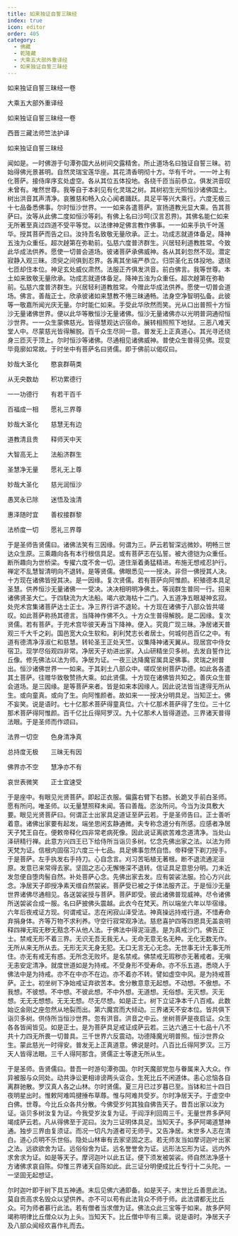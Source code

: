 ```yaml
---
title: 如来独证自誓三昧经
index: true
icon: editor
order: 405
category:
  - 佛藏
  - 乾隆藏
  - 大乘五大部外重译经
  - 如来独证自誓三昧经
---
```


如来独证自誓三昧经一卷  

大乘五大部外重译经  

如来独证自誓三昧经一卷  

西晋三藏法师竺法护译  

如来独证自誓三昧经  

闻如是。一时佛游于句潭弥国大丛树间交露精舍。所止道场名曰独证自誓三昧。初始得佛光景甚明。自然灵瑞宝莲华座。其花清香明彻十方。华有千叶。一一叶上有化菩萨。接侍庠序玄处虚空。各从其位五体投地。各绕千匝当前恭立。俱发洪音叹未曾有。唯然世尊。我等自于本刹见有化灵瑞之树。其树初生光照恒沙诸佛国土。树出洪音其声清净。哀雅慈和畅入众心闻者踊跃。具足平等兴大乘行。六度无极三十七品备悉佛事。尔时恒沙世界。一一如来各遣菩萨。宣扬道教光显大乘。告其菩萨曰。汝等从此佛二度如恒沙等刹。有佛上名曰沙呵(汉言忍界)。其佛名能仁如来无所著至真过四道不受平等觉。以法律神足佛言教作佛事。一一如来手执千叶莲华。授其菩萨而告之曰。汝持吾名致敬无量欣承。正士。功成志就道体备足。降神五浊为众重任。超次趠第在弥勒前。弘慈六度普济群生。兴居轻利道教胜常。今致此华成法供养。愿使一切普会道场。彼诸菩萨承佛威神。各从其刹忽然不现。潜定寂静入观三昧。须臾之间俱到忍界。各离其坐端严恭立。归崇圣化五体投地。退绕七匝却住本位。神足玄处威仪肃然。法服正齐俱发洪音。前白佛言。我等世尊。本土如来致敬无量欣承。功成志就道体备足。降神五浊为众重任。超次趠第在弥勒前。弘慈六度普济群生。兴居轻利道教胜常。今赠此华成法供养。愿使一切普会道场。佛言。善哉正士。欣承彼诸如来慧教不惓三昧通畅。法身空净智明弘备。此彼等一敬嘉所闻光庆无量。尔时能仁如来。手受此华欣然而笑。光从口出普照十方恒沙无量诸佛世界。便以此华等散恒沙无量诸佛。恒沙无量诸佛亦以光明普洞通彻恒沙世界。一一众生蒙佛慈光。皆得慧观达识宿命。展转相照照下地狱。三恶八难天堂人中。尽蒙慈光皆得解脱。百千众生尽同一意。普发无上正真道心。其光寻还绕身三匝灭于顶上。尔时恒沙等诸佛。尽通相见诸佛威神。普使众生普得见佛。现变毕竟廓如常故。于时坐中有菩萨名曰贤儒。即于佛前以偈叹曰。  

妙哉大圣化　　愍哀群萌类  

从无央数劫　　积功累德行  

一一功德行　　有若干百千  

百福成一相　　愿礼三界尊  

妙哉大圣化　　慈慧无有边  

道教清且贵　　释师天中天  

大智高无上　　法船济群生  

圣慧净无量　　愿礼无上尊  

妙哉大圣化　　慈光润恒沙  

愚冥永已除　　迷悟及浊清  

惠泽随时宜　　善权接群黎  

法桥度一切　　愿礼三界尊  

于是圣师告贤儒曰。诸佛法笑有三因缘。何谓为三。萨云若智深远微妙。明畅三世达众生原。三乘趣向各有本行根信具足。或有菩萨志在弘誓。被大德铠为众重任。断所趣向为世桥梁。专擢六度不舍一切。道住渐着勇猛精进。布施无想戒忍护行。禅定不乱慧智清明向不退转。是等贤儒。佛眼悉见一一授决。非但一佛授其人决。十方现在诸佛皆授其决。是一因缘。复次贤儒。若有菩萨向阿惟颜。积殖德本具足圣慧。供养恒沙无量诸佛一一受决。决决相明明净佛土。等润群生普同一行。招来诸佛贤圣大仁。于四駃流为大法船。竭六欲海枯十二门。入五道净五眼凝神玄寂。处兜术宫集诸菩萨达士正士。净三界行讲不退轮。十方现在诸佛于八部众皆共嗟叹。如此菩萨称扬其德言。当降神作佛不久。十方众生普得解脱。是二因缘。复次贤儒。若有菩萨。于兜术宫毕彼天寿当下降神。便入。究竟广现三昧。净居诸天普观三千大千之刹。国邑宽大众生软和。刹利梵志长者居士。何城何邑百亿之中。有道有德清净淳淑仁和慈慧。转轮圣王正处天竺。议集降神诸天翼从。现居宫中侍女宿卫。现学尽俗观四非常。净居天子劝进出家。入山研精坐贝多树。去发自誓作比丘像。修先佛法以法为师。净居为证。一夜三达降魔官属具足佛事。灵瑞之树普出。恒沙诸佛世界一一如来。于其刹土八部众中。嗟叹坐树菩萨功德。如此各各遣其土菩萨。往赠华致敬赞扬大乘。如此贤儒。十方现在诸佛皆共知之。善庆众生普会道场。是三因缘。是等菩萨来者。皆是如来本因缘人。因此说法皆当逮得无所从生。或向童真。或向了生。向阿惟颜者。故如来一一授决分明具足。当知正士。佛不妄笑。说是语时。七十亿那术菩萨得童真位。六十亿那术菩萨得了生位。三十亿那术菩萨得阿惟颜。百千亿比丘得阿罗汉。九十亿那术人皆得道迹。三界诸天普得法眼。于是圣师而作颂曰。  

法界一切空　　色身清净真  

总持度无极　　三昧无有因  

佛界亦不空　　慧净亦不有  

哀世表微笑　　正士宜速受  

于是座中。有眼见光贤菩萨。即起正衣服。偏露右臂下右膝。长跪叉手前白圣师。愿有所问。唯圣师。以无量慧照释未闻。答曰善哉。恣汝所问。今当为汝具敷大要。眼见光贤菩萨曰。何谓正士出家具足道证至萨云若。于是圣师告曰。正士善听着意。诸佛出家要有起发。端坐思闲玄静通微。夫专称念道分有所感。应感者净居天子梵王自在。便敕帝释化四非常老病死像。因此说证离欲苦难念道清净。当处山泽研精行禅。此意方兴四王已下给侍所当诣贝多树。忆念先佛出家之法。以法为师天梵为证。信根内固宿习六度三十七品。具足佛事忽然自悟。帝释便下剃刀授手。于是菩萨。左手执发右手持刀。心自念言。刈习苦垢植无著根。断不退流通泥洹原。发意已来常得去家。坚固之志心无懈惓深不退转。信证具足意思分明。刀未近发忽便自堕肉髻自然。补处菩萨心念。先佛出家去发。应有袈裟法服。捡心方兴此念。净居天子即授净素天缯自然袈裟。菩萨受已被之于体法服齐正。于是恒沙无量世界诸佛尽通相见。各送袈裟授与菩萨。菩萨即受。彼此诸佛普现威神。尽令诸佛所送袈裟合成一服。名曰萨披佛头震越。此衣今在梵天。所以端坐六年以毕宿缘。六年后夜戒证方现。何谓戒证。志在闲寂山泽受法。神真操远持戒行道。不惜寿命弃捐身体。齐等万物不求利养。守空行寂常观净法。慈悲喜护四等四恩具无盖哀明释四禅无瑕无秽无黠念不从他人法。于佛法中得泥洹道。是为真戒沙门。佛告正士。禁戒无形不着三界。无识无吾无我无人。无命无意无名无种。无化无数无作。无所从来无所从去。无形无灭无身无犯。无口无言无心无念。无世事无计无事无所住。亦无有戒无有惑。无所念无败坏。是名禁戒。佛禁戒无瑕秽亦无著戒者。无嗔无恚安定清净。就度世道如是为持戒。不受身形不受寿命。亦不乐五道。悉晓人于佛法中是为持戒。亦不在中亦不在边。亦不着亦不转。譬如虚空中风。是为持戒菩萨。正士。初坐树下净始戒证弃欲苦本。舍分散意意无起想。不动想。不傲想。不我想。不彼想。不中想。不彼此想。不中外想。无道想。无俗想。无灭想。灭无想。无无无想想。无无无想。尽无尽想。如是正士。树下立证净本千八百戒。此数始讫金刚之座忽然从地裂而出。第六魔宫而大倾动。三界诸天不安本位。皆共俱下诣贝多树。供侍所当恒沙世界。忽有洪音。洪音之中云。坐树菩萨是夜启证。众生各各皆闻皆见。如是正士。是为菩萨具足戒证成萨云若。三达六通三十七品十八不共十力四无所畏一切普具。三千世界六反震动。功德降魔光明普照。恒沙世界众生。蒙此慈光一时得安。普发无上正真道意。佛说是时。八百比丘得阿罗汉。三万天人皆得法眼。三千人得阿那含。贤儒正士等逮无所从生。  

于是圣师。告贤儒曰。昔吾一时游句潭弥国。尔时天魔部党忽与眷属来入大众。作异被服与众同处。动共诤讼更相诽谤两头讴合。生死比丘不闲道体。恚心忿恼各自离群驰散。罗汉真人各之山林。尔时贤儒。夏三月已过岁暮已至。当钵和兰十四日夜明星出时。惟敕阿难鸣揵捶布草蓐。惟与阿难共受岁。尔时净居天子。于虚空中白佛。世尊。今比丘众各共分散。今佛受岁何其独自佛告天子。昔吾出家以汝为证。诣贝多树汝复为证。今我受岁汝复为证。于阎浮利回周三千。无量世界多萨阿竭成萨云若。凡从得佛至于泥曰。汝为三证明体具足。当知天子。多萨阿竭道慧神通。独步三界由复须证。而况一切凡为道者可无师乎。又告净居。末世多人志在清白。道心贞明不乐世俗。隐处山林审有去家坚固之志。若无师友当如摩诃迦叶出家之法。远欲欲舍为证。远俗俗舍为证。远名誉誉舍为证。远形法忘形为证。远内外求舍求为证。如是等天子。摩诃迦叶以此五证。便下须发被袈裟。师自然法净感十方诸佛求哀自陈。仰惟三界诸天自陈如此。此三证分明便成比丘专行十二头陀。一一坚固无起想证。  

尔时迦叶即于树下具五神通。末后见佛六通即备。如是天子。末世比丘善思此法。莫自贡高求名毁众以望供养。亦不可以苟有此法背众不师于师。此法谓都无比丘众。可为师者慕行此法。若有僧者当求僧为证。佛法众此三宝等于如来。故多萨阿竭称明律比丘僧众以为上头。当知天下。比丘僧中毕有三乘。说是语时。净居天子及八部众闻经欢喜作礼而去。  
